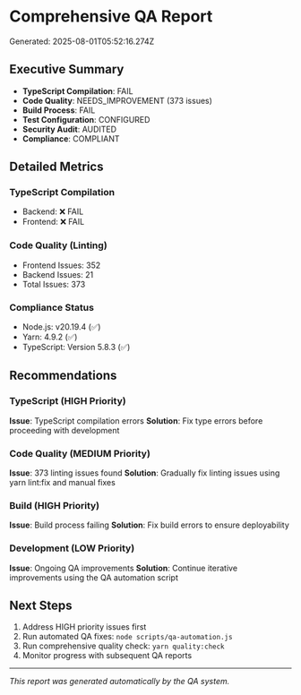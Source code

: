 
# Comprehensive QA Report
Generated: 2025-08-01T05:52:16.274Z

## Executive Summary
- **TypeScript Compilation**: FAIL
- **Code Quality**: NEEDS_IMPROVEMENT (373 issues)
- **Build Process**: FAIL
- **Test Configuration**: CONFIGURED
- **Security Audit**: AUDITED
- **Compliance**: COMPLIANT

## Detailed Metrics

### TypeScript Compilation
- Backend: ❌ FAIL
- Frontend: ❌ FAIL

### Code Quality (Linting)
- Frontend Issues: 352
- Backend Issues: 21
- Total Issues: 373

### Compliance Status
- Node.js: v20.19.4 (✅)
- Yarn: 4.9.2 (✅)
- TypeScript: Version 5.8.3 (✅)

## Recommendations

### TypeScript (HIGH Priority)
**Issue**: TypeScript compilation errors
**Solution**: Fix type errors before proceeding with development

### Code Quality (MEDIUM Priority)
**Issue**: 373 linting issues found
**Solution**: Gradually fix linting issues using yarn lint:fix and manual fixes

### Build (HIGH Priority)
**Issue**: Build process failing
**Solution**: Fix build errors to ensure deployability

### Development (LOW Priority)
**Issue**: Ongoing QA improvements
**Solution**: Continue iterative improvements using the QA automation script


## Next Steps
1. Address HIGH priority issues first
2. Run automated QA fixes: `node scripts/qa-automation.js`
3. Run comprehensive quality check: `yarn quality:check`
4. Monitor progress with subsequent QA reports

---
*This report was generated automatically by the QA system.*
